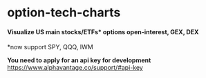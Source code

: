 # option-tech-charts

#### Visualize US main stocks/ETFs\* options open-interest, GEX, DEX
\*now  support SPY, QQQ, IWM 

**You need to apply for an api key for development**
https://www.alphavantage.co/support/#api-key